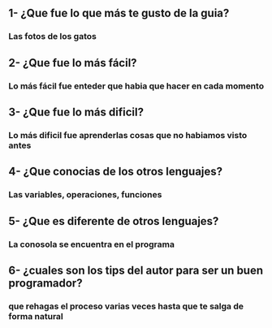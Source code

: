 ## 1- ¿Que fue lo que más te gusto de la guia?<br/>
### Las fotos de los gatos<br/>
## 2- ¿Que fue lo más fácil?<br/>
### Lo más fácil fue enteder que habia que hacer en cada momento<br/>
## 3- ¿Que fue lo más dificil?<br/>
### Lo más dificil fue aprenderlas cosas que no habiamos visto antes<br/>
## 4- ¿Que conocias de los otros lenguajes?<br/>
### Las variables, operaciones, funciones<br/>
## 5- ¿Que es diferente de otros lenguajes?<br/>
### La conosola se encuentra en el programa<br/>
## 6- ¿cuales son los tips del autor para ser un buen programador?<br/>
### que rehagas el proceso varias veces hasta que te salga de forma natural
